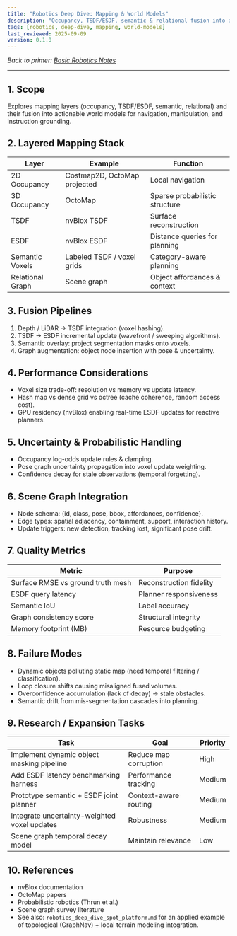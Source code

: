 ```yaml
---
title: "Robotics Deep Dive: Mapping & World Models"
description: "Occupancy, TSDF/ESDF, semantic & relational fusion into actionable world models."
tags: [robotics, deep-dive, mapping, world-models]
last_reviewed: 2025-09-09
version: 0.1.0
---
```


*Back to primer: [Basic Robotics Notes](basic_robotics_notes.md)*

---
## 1. Scope

Explores mapping layers (occupancy, TSDF/ESDF, semantic, relational) and their fusion into actionable world models for navigation, manipulation, and instruction grounding.

## 2. Layered Mapping Stack

| Layer | Example | Function |
|-------|---------|----------|
| 2D Occupancy | Costmap2D, OctoMap projected | Local navigation |
| 3D Occupancy | OctoMap | Sparse probabilistic structure |
| TSDF | nvBlox TSDF | Surface reconstruction |
| ESDF | nvBlox ESDF | Distance queries for planning |
| Semantic Voxels | Labeled TSDF / voxel grids | Category-aware planning |
| Relational Graph | Scene graph | Object affordances & context |

## 3. Fusion Pipelines

1. Depth / LiDAR → TSDF integration (voxel hashing).
2. TSDF → ESDF incremental update (wavefront / sweeping algorithms).
3. Semantic overlay: project segmentation masks onto voxels.
4. Graph augmentation: object node insertion with pose & uncertainty.

## 4. Performance Considerations

- Voxel size trade-off: resolution vs memory vs update latency.
- Hash map vs dense grid vs octree (cache coherence, random access cost).
- GPU residency (nvBlox) enabling real-time ESDF updates for reactive planners.

## 5. Uncertainty & Probabilistic Handling

- Occupancy log-odds update rules & clamping.
- Pose graph uncertainty propagation into voxel update weighting.
- Confidence decay for stale observations (temporal forgetting).

## 6. Scene Graph Integration

- Node schema: {id, class, pose, bbox, affordances, confidence}.
- Edge types: spatial adjacency, containment, support, interaction history.
- Update triggers: new detection, tracking lost, significant pose drift.

## 7. Quality Metrics

| Metric | Purpose |
|--------|---------|
| Surface RMSE vs ground truth mesh | Reconstruction fidelity |
| ESDF query latency | Planner responsiveness |
| Semantic IoU | Label accuracy |
| Graph consistency score | Structural integrity |
| Memory footprint (MB) | Resource budgeting |

## 8. Failure Modes

- Dynamic objects polluting static map (need temporal filtering / classification).
- Loop closure shifts causing misaligned fused volumes.
- Overconfidence accumulation (lack of decay) -> stale obstacles.
- Semantic drift from mis-segmentation cascades into planning.

## 9. Research / Expansion Tasks

| Task | Goal | Priority |
|------|------|----------|
| Implement dynamic object masking pipeline | Reduce map corruption | High |
| Add ESDF latency benchmarking harness | Performance tracking | Medium |
| Prototype semantic + ESDF joint planner | Context-aware routing | Medium |
| Integrate uncertainty-weighted voxel updates | Robustness | Medium |
| Scene graph temporal decay model | Maintain relevance | Low |

## 10. References

- nvBlox documentation
- OctoMap papers
- Probabilistic robotics (Thrun et al.)
- Scene graph survey literature
- See also: `robotics_deep_dive_spot_platform.md` for an applied example of topological (GraphNav) + local terrain modeling integration.
